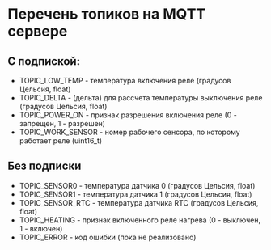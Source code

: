 # Перечень топиков на MQTT сервере

## С подпиской:
- TOPIC_LOW_TEMP - температура включения реле (градусов Цельсия, float)
- TOPIC_DELTA - (дельта) для рассчета температуры выключения реле (градусов Цельсия, float)
- TOPIC_POWER_ON - признак разрешения включения реле (0 - запрещен, 1 - разрешен)
- TOPIC_WORK_SENSOR - номер рабочего сенсора, по которому работает реле (uint16_t)

## Без подписки
- TOPIC_SENSOR0 - температура датчика 0 (градусов Цельсия, float)
- TOPIC_SENSOR1 - температура датчика 1 (градусов Цельсия, float)
- TOPIC_SENSOR_RTC - температура датчика RTC (градусов Цельсия, float)
- TOPIC_HEATING - признак включенного реле нагрева (0 - выключен, 1 - включен)
- TOPIC_ERROR - код ошибки (пока не реализовано)
